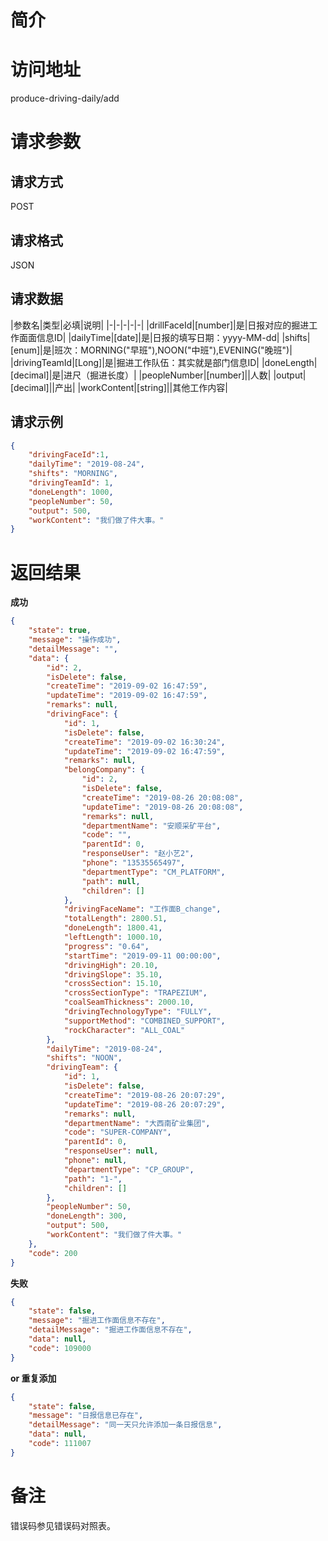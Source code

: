 # 简介

# 访问地址
produce-driving-daily/add

# 请求参数

## 请求方式
POST

## 请求格式
JSON

## 请求数据
|参数名|类型|必填|说明|
|-|-|-|-|-|
|drillFaceId|[number]|是|日报对应的掘进工作面面信息ID|
|dailyTime|[date]|是|日报的填写日期：yyyy-MM-dd|
|shifts|[enum]|是|班次：MORNING("早班"),NOON("中班"),EVENING("晚班")|
|drivingTeamId|[Long]|是|掘进工作队伍：其实就是部门信息ID|
|doneLength|[decimal]|是|进尺（掘进长度）|
|peopleNumber|[number]||人数|
|output|[decimal]||产出|
|workContent|[string]||其他工作内容|

## 请求示例
```json
{
    "drivingFaceId":1,
    "dailyTime": "2019-08-24",
    "shifts": "MORNING",
    "drivingTeamId": 1,
    "doneLength": 1000,
    "peopleNumber": 50,
    "output": 500,
    "workContent": "我们做了件大事。"
}
```

# 返回结果
**成功**
```json
{
    "state": true,
    "message": "操作成功",
    "detailMessage": "",
    "data": {
        "id": 2,
        "isDelete": false,
        "createTime": "2019-09-02 16:47:59",
        "updateTime": "2019-09-02 16:47:59",
        "remarks": null,
        "drivingFace": {
            "id": 1,
            "isDelete": false,
            "createTime": "2019-09-02 16:30:24",
            "updateTime": "2019-09-02 16:47:59",
            "remarks": null,
            "belongCompany": {
                "id": 2,
                "isDelete": false,
                "createTime": "2019-08-26 20:08:08",
                "updateTime": "2019-08-26 20:08:08",
                "remarks": null,
                "departmentName": "安顺采矿平台",
                "code": "",
                "parentId": 0,
                "responseUser": "赵小艺2",
                "phone": "13535565497",
                "departmentType": "CM_PLATFORM",
                "path": null,
                "children": []
            },
            "drivingFaceName": "工作面B_change",
            "totalLength": 2800.51,
            "doneLength": 1800.41,
            "leftLength": 1000.10,
            "progress": "0.64",
            "startTime": "2019-09-11 00:00:00",
            "drivingHigh": 20.10,
            "drivingSlope": 35.10,
            "crossSection": 15.10,
            "crossSectionType": "TRAPEZIUM",
            "coalSeamThickness": 2000.10,
            "drivingTechnologyType": "FULLY",
            "supportMethod": "COMBINED_SUPPORT",
            "rockCharacter": "ALL_COAL"
        },
        "dailyTime": "2019-08-24",
        "shifts": "NOON",
        "drivingTeam": {
            "id": 1,
            "isDelete": false,
            "createTime": "2019-08-26 20:07:29",
            "updateTime": "2019-08-26 20:07:29",
            "remarks": null,
            "departmentName": "大西南矿业集团",
            "code": "SUPER-COMPANY",
            "parentId": 0,
            "responseUser": null,
            "phone": null,
            "departmentType": "CP_GROUP",
            "path": "1-",
            "children": []
        },
        "peopleNumber": 50,
        "doneLength": 300,
        "output": 500,
        "workContent": "我们做了件大事。"
    },
    "code": 200
}
```

**失败**
```json
{
    "state": false,
    "message": "掘进工作面信息不存在",
    "detailMessage": "掘进工作面信息不存在",
    "data": null,
    "code": 109000
}
```

**or 重复添加**
```json
{
    "state": false,
    "message": "日报信息已存在",
    "detailMessage": "同一天只允许添加一条日报信息",
    "data": null,
    "code": 111007
}
```

# 备注
错误码参见错误码对照表。